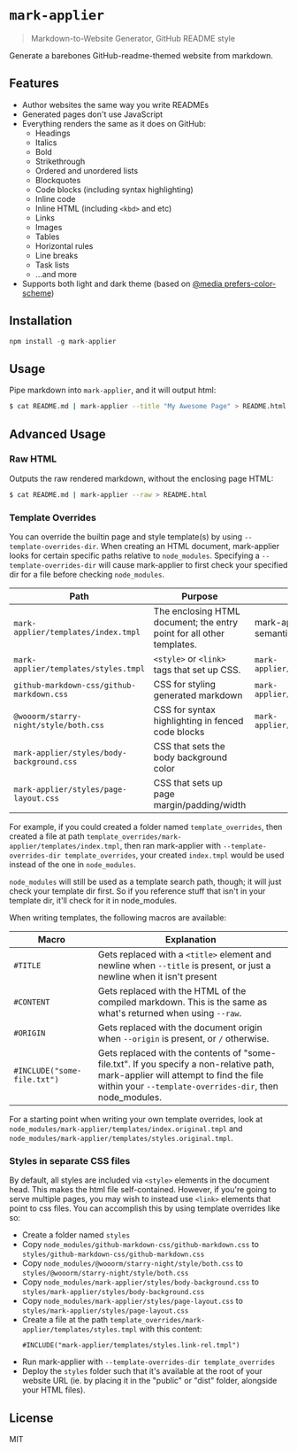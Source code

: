 # `mark-applier`

> Markdown-to-Website Generator, GitHub README style

Generate a barebones GitHub-readme-themed website from markdown.

## Features

- Author websites the same way you write READMEs
- Generated pages don't use JavaScript
- Everything renders the same as it does on GitHub:
  - Headings
  - Italics
  - Bold
  - Strikethrough
  - Ordered and unordered lists
  - Blockquotes
  - Code blocks (including syntax highlighting)
  - Inline code
  - Inline HTML (including `<kbd>` and etc)
  - Links
  - Images
  - Tables
  - Horizontal rules
  - Line breaks
  - Task lists
  - ...and more
- Supports both light and dark theme (based on [@media prefers-color-scheme](https://developer.mozilla.org/en-US/docs/Web/CSS/@media/prefers-color-scheme))

## Installation

```ts
npm install -g mark-applier
```

## Usage

Pipe markdown into `mark-applier`, and it will output html:

```sh
$ cat README.md | mark-applier --title "My Awesome Page" > README.html
```

## Advanced Usage

### Raw HTML

Outputs the raw rendered markdown, without the enclosing page HTML:

```sh
$ cat README.md | mark-applier --raw > README.html
```

### Template Overrides

You can override the builtin page and style template(s) by using `--template-overrides-dir`. When creating an HTML document, mark-applier looks for certain specific paths relative to `node_modules`. Specifying a `--template-overrides-dir` will cause mark-applier to first check your specified dir for a file before checking `node_modules`.

| Path                                      | Purpose                                                               | Included by                          |
| ----------------------------------------- | --------------------------------------------------------------------- | ------------------------------------ |
| `mark-applier/templates/index.tmpl`       | The enclosing HTML document; the entry point for all other templates. | mark-applier's compilation semantics |
| `mark-applier/templates/styles.tmpl`      | `<style>` or `<link>` tags that set up CSS.                           | `mark-applier/templates/index.tmpl`  |
| `github-markdown-css/github-markdown.css` | CSS for styling generated markdown                                    | `mark-applier/templates/styles.tmpl` |
| `@wooorm/starry-night/style/both.css`     | CSS for syntax highlighting in fenced code blocks                     | `mark-applier/templates/styles.tmpl` |
| `mark-applier/styles/body-background.css` | CSS that sets the body background color                               |
| `mark-applier/styles/page-layout.css`     | CSS that sets up page margin/padding/width                            |

For example, if you could created a folder named `template_overrides`, then created a file at path `template_overrides/mark-applier/templates/index.tmpl`, then ran mark-applier with `--template-overrides-dir template_overrides`, your created `index.tmpl` would be used instead of the one in `node_modules`.

`node_modules` will still be used as a template search path, though; it will just check your template dir first. So if you reference stuff that isn't in your template dir, it'll check for it in node_modules.

When writing templates, the following macros are available:

| Macro                       | Explanation                                                                                                                                                                                   |
| --------------------------- | --------------------------------------------------------------------------------------------------------------------------------------------------------------------------------------------- |
| `#TITLE`                    | Gets replaced with a `<title>` element and newline when `--title` is present, or just a newline when it isn't present                                                                         |
| `#CONTENT`                  | Gets replaced with the HTML of the compiled markdown. This is the same as what's returned when using `--raw`.                                                                                 |
| `#ORIGIN`                   | Gets replaced with the document origin when `--origin` is present, or `/` otherwise.                                                                                                          |
| `#INCLUDE("some-file.txt")` | Gets replaced with the contents of "some-file.txt". If you specify a non-relative path, mark-applier will attempt to find the file within your `--template-overrides-dir`, then node_modules. |

For a starting point when writing your own template overrides, look at `node_modules/mark-applier/templates/index.original.tmpl` and `node_modules/mark-applier/templates/styles.original.tmpl`.

### Styles in separate CSS files

By default, all styles are included via `<style>` elements in the document head. This makes the html file self-contained. However, if you're going to serve multiple pages, you may wish to instead use `<link>` elements that point to css files. You can accomplish this by using template overrides like so:

- Create a folder named `styles`
- Copy `node_modules/github-markdown-css/github-markdown.css` to `styles/github-markdown-css/github-markdown.css`
- Copy `node_modules/@wooorm/starry-night/style/both.css` to `styles/@wooorm/starry-night/style/both.css`
- Copy `node_modules/mark-applier/styles/body-background.css` to `styles/mark-applier/styles/body-background.css`
- Copy `node_modules/mark-applier/styles/page-layout.css` to `styles/mark-applier/styles/page-layout.css`
- Create a file at the path `template_overrides/mark-applier/templates/styles.tmpl` with this content:
  ```
  #INCLUDE("mark-applier/templates/styles.link-rel.tmpl")
  ```
- Run mark-applier with `--template-overrides-dir template_overrides`
- Deploy the `styles` folder such that it's available at the root of your website URL (ie. by placing it in the "public" or "dist" folder, alongside your HTML files).

## License

MIT
